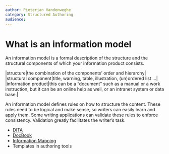 ```yaml
---
author: Pieterjan Vandenweghe
category: Structured Authoring
audience: 
---
```


# What is an information model

An information model is a formal description of the structure and the structural components of which your information product consists.

|structure|the combination of the components’ order and hierarchy|
|structural component|title, warning, table, illustration, \(un\)ordered list …|
|information product|this can be a “document” such as a manual or a work instruction, but it can be an online help as well, or an intranet system or data base.|

An information model defines rules on how to structure the content. These rules need to be logical and make sense, so writers can easily learn and apply them. Some writing applications can validate these rules to enforce consistency. Validation greatly facilitates the writer’s task.

-   [DITA](co_what_is_dita.md)
-   [DocBook](https://docbook.org/whatis)
-   [Information Mapping](https://www.informationmapping.com/en/)
-   Templates in authoring tools

